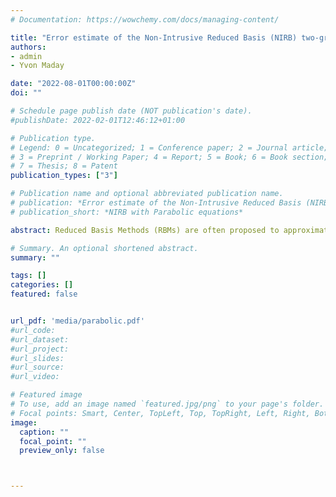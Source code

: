 ```yaml
---
# Documentation: https://wowchemy.com/docs/managing-content/

title: "Error estimate of the Non-Intrusive Reduced Basis (NIRB) two-grid method with parabolic equations"
authors:
- admin
- Yvon Maday

date: "2022-08-01T00:00:00Z"
doi: ""

# Schedule page publish date (NOT publication's date).
#publishDate: 2022-02-01T12:46:12+01:00

# Publication type.
# Legend: 0 = Uncategorized; 1 = Conference paper; 2 = Journal article;
# 3 = Preprint / Working Paper; 4 = Report; 5 = Book; 6 = Book section;
# 7 = Thesis; 8 = Patent
publication_types: ["3"]

# Publication name and optional abbreviated publication name.
# publication: *Error estimate of the Non-Intrusive Reduced Basis (NIRB) two-grid method with parabolic equations*
# publication_short: *NIRB with Parabolic equations*

abstract: Reduced Basis Methods (RBMs) are often proposed to approximate solutions of parametric problems. They are useful both to compute solutions for a large number of parameter values (e.g. for parameter fitting) and to approximate a solution for a new parameter value (e.g. real time approximation with a very high accuracy). They aim at reducing the computational costs of High Fidelity (HF) codes. They require well chosen solutions, called snapshots, preliminary computed (e.g. offline) with a HF classical method, involving, e.g. a fine mesh (finite element or finite volume) and generally require a profound modification of the HF code, in order for the online computation to be performed in short (or even real) time. In this paper, we will focus on the Non-Intrusive Reduced Basis (NIRB) two-grid method. Its main advantage is its efficient way of using the HF code exclusively as a “black-box”, unlike other so-called intrusive methods which require a modification of the code. This is very convenient when the HF code is a commercial one and has been purchased, as is often the case in the industry. The effectiveness of this method relies on its decomposition into two stages, one offline (classical in most RBMs as presented above) and one online. The offline part is time-consuming but it is executed only once. On the contrary, the specificity of the NIRB approach is to solve, during the online part, the parametric problem on a coarse mesh only, and then to improve its precision. It is thus much cheaper than a HF evaluation. This method has been initially developed in the context of elliptic equations with finite element and has been extended to finite volume. In this paper, we generalize the NIRB two-grid method to parabolic equations. To the best of our knowledge, the two-grid method has not already been studied in the context of time-dependent problems. With a model problem, which is the heat equation, we recover optimal estimates in $L^{\infty}(0, T; H^1(\Omega))$, and present numerical results.

# Summary. An optional shortened abstract.
summary: ""

tags: []
categories: []
featured: false


url_pdf: 'media/parabolic.pdf'
#url_code:
#url_dataset:
#url_project:
#url_slides:
#url_source:
#url_video:

# Featured image
# To use, add an image named `featured.jpg/png` to your page's folder. 
# Focal points: Smart, Center, TopLeft, Top, TopRight, Left, Right, BottomLeft, Bottom, BottomRight.
image:
  caption: ""
  focal_point: ""
  preview_only: false



---
```

